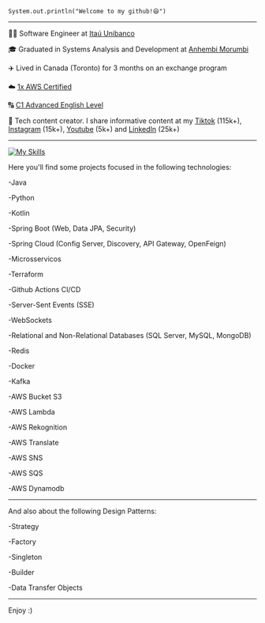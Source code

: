 
<code>System.out.println("Welcome to my github!😆")</code>
<hr>

<p>👨‍💻 Software Engineer at <a href="https://www.itau.com.br/" target="blank_">Itaú Unibanco</a></p>
<p>🎓 Graduated in Systems Analysis and Development at <a href="https://portal.anhembi.br/?gad_source=1&gclid=CjwKCAiApuCrBhAuEiwA8VJ6JiDseguF4XHpGJ1gHQAwfFJtjnb7r05FtNFFAayWa_aFYNKWyJLu0BoCi0MQAvD_BwE" target="blank_">Anhembi Morumbi</a></p>
<p>✈️ Lived in Canada (Toronto) for 3 months on an exchange program </a></p>
<p>☁️ <a href="https://www.credly.com/badges/db773eb9-df4c-41f1-a42a-b5b2cd08742e/linked_in_profile">1x AWS Certified</a></p>
<p>🔠 <a href="https://www.efset.org/cert/KjKPY3">C1 Advanced English Level</a></p>
<p>🎥 Tech content creator. I share informative content at my <a href="https://www.tiktok.com/@souzaa.dev" target="_blank">Tiktok</a> (115k+), <a href="https://www.instagram.com/souzaa.dev/" target="_blank">Instagram</a> (15k+), <a href="https://www.youtube.com/channel/UCyVjCn2LHImr0ZXL4BpOMug" target="_blank">Youtube</a> (5k+) and <a href="https://www.linkedin.com/in/vitor-souzaa/" target="_blank">LinkedIn</a> (25k+)</p>
<hr>

[![My Skills](https://skillicons.dev/icons?i=java,kotlin,spring,kafka,aws,redis,mysql,docker,mongodb)](https://skillicons.dev)

Here you'll find some projects focused in the following technologies:
<p>-Java</p> 
<p>-Python</p> 
<p>-Kotlin</p> 
<p>-Spring Boot (Web, Data JPA, Security)</p>
<p>-Spring Cloud (Config Server, Discovery, API Gateway, OpenFeign)</p>
<p>-Microsservicos</p>
<p>-Terraform</p>
<p>-Github Actions CI/CD</p>
<p>-Server-Sent Events (SSE)</p>
<p>-WebSockets</p>
<p>-Relational and Non-Relational Databases (SQL Server, MySQL, MongoDB)</p>
<p>-Redis</p>
<p>-Docker</p>
<p>-Kafka</p>
<p>-AWS Bucket S3</p>
<p>-AWS Lambda</p>
<p>-AWS Rekognition</p>
<p>-AWS Translate</p>
<p>-AWS SNS</p>
<p>-AWS SQS</p>
<p>-AWS Dynamodb</p>

<hr>

And also about the following Design Patterns:
<p>-Strategy</p>
<p>-Factory</p>
<p>-Singleton</p>
<p>-Builder</p>
<p>-Data Transfer Objects</p>

<hr>

Enjoy :)


    


